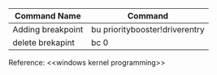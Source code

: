 | Command Name | Command |
|---------------|--------|
|Adding breakpoint| bu  prioritybooster!driverentry|
|delete brekapint | bc 0|





Reference:
\<\<windows kernel programming\>\>
